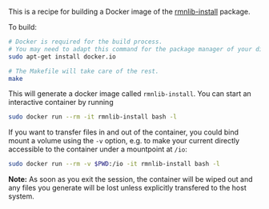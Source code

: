 This is a recipe for building a Docker image of the [rmnlib-install](https://github.com/mfvalin/rmnlib-install) package.

To build:
```sh
# Docker is required for the build process.
# You may need to adapt this command for the package manager of your distro.
sudo apt-get install docker.io

# The Makefile will take care of the rest.
make
```

This will generate a docker image called `rmnlib-install`.  You can start an interactive container by running
```sh
sudo docker run --rm -it rmnlib-install bash -l
```

If you want to transfer files in and out of the container, you could bind mount a volume using the `-v` option, e.g. to make your current directly accessible to the container under a mountpoint at `/io`:
```sh
sudo docker run --rm -v $PWD:/io -it rmnlib-install bash -l
```

**Note:** As soon as you exit the session, the container will be wiped out and any files you generate will be lost unless explicitly transfered to the host system.


